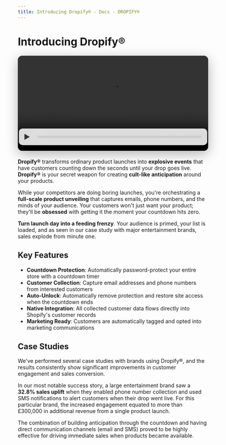 ```yaml
---
title: Introducing Dropify® - Docs - DROPIFY®
---
```


# Introducing Dropify®

<div class="docs-video-wrapper">
  <div class="docs-video-container">
    <video class="docs-video" preload="metadata">
      <source src="https://dropify.naughtydukassets.com/Dropify-Promo-Video-v3.mp4" type="video/mp4">
      Your browser does not support the video tag.
    </video>
    <div class="docs-custom-controls">
      <button class="docs-play-pause-btn" aria-label="Play video"></button>
      <div class="docs-progress-bar-container">
        <div class="docs-progress-bar-fill"></div>
      </div>
    </div>
  </div>
</div>

<style>
.docs-video-wrapper {
  margin: 20px 0;
  display: flex;
  justify-content: center;
}

.docs-video-container {
  position: relative;
  width: 100%;
  max-width: 800px;
  border-radius: 12px;
  overflow: hidden;
  background: #000;
  box-shadow: 0 8px 32px rgba(0, 0, 0, 0.3);
}

.docs-video {
  width: 100%;
  height: auto;
  display: block;
  cursor: pointer;
}

.docs-video-container:hover .docs-custom-controls {
  opacity: 1;
}

.docs-custom-controls {
  position: absolute;
  bottom: 15px;
  left: 50%;
  transform: translateX(-50%);
  width: calc(100% - 30px);
  max-width: 760px;
  display: flex;
  align-items: center;
  gap: 15px;
  padding: 10px 15px 10px 10px;
  border-radius: 10px;
  background: rgba(232, 232, 232, 0.95);
  backdrop-filter: blur(10px);
  transition: opacity 0.4s ease;
  opacity: 1;
  z-index: 10;
}

.docs-video-container.inactive .docs-custom-controls {
  opacity: 0;
}

.docs-play-pause-btn {
  background: none;
  border: none;
  cursor: pointer;
  padding: 0;
  width: 24px;
  height: 24px;
  position: relative;
  outline: none;
  flex-shrink: 0;
}

.docs-play-pause-btn::before {
  content: "";
  position: absolute;
  top: 50%;
  left: 50%;
  transform: translate(-50%, -50%);
  width: 0;
  height: 0;
  border-top: 8px solid transparent;
  border-bottom: 8px solid transparent;
  border-left: 14px solid #333333;
  transition: all 0.2s ease;
}

.docs-play-pause-btn.playing::before {
  border-style: double;
  border-width: 0 0 0 14px;
  border-color: #333333;
  height: 16px;
  width: 10px;
  border-left-style: solid;
  border-right-style: solid;
  border-left-width: 4px;
  border-right-width: 4px;
  transform: translate(-50%, -50%);
}

.docs-progress-bar-container {
  flex-grow: 1;
  height: 6px;
  background: #cdcdcd;
  border-radius: 3px;
  cursor: pointer;
}

.docs-progress-bar-fill {
  width: 0;
  height: 100%;
  border-radius: 3px;
  background: #333333;
  transition: width 0.1s ease;
}

@media (max-width: 768px) {
  .docs-custom-controls {
    opacity: 1;
  }
  
  .docs-video-container {
    border-radius: 8px;
  }
}
</style>

<script>
if (typeof window !== 'undefined') {
  function initVideoControls() {
    const videoContainer = document.querySelector('.docs-video-container');
    if (!videoContainer) {
      setTimeout(initVideoControls, 100);
      return;
    }
    
    const video = videoContainer.querySelector('.docs-video');
    const playPauseBtn = videoContainer.querySelector('.docs-play-pause-btn');
    const progressBarContainer = videoContainer.querySelector('.docs-progress-bar-container');
    const progressBarFill = videoContainer.querySelector('.docs-progress-bar-fill');
    
    if (!video || !playPauseBtn || !progressBarContainer || !progressBarFill) {
      setTimeout(initVideoControls, 100);
      return;
    }
    
    let inactivityTimer;
    
    function hideControls() {
      if (!video.paused) {
        videoContainer.classList.add('inactive');
      }
    }
    
    function resetInactivityTimer() {
      videoContainer.classList.remove('inactive');
      clearTimeout(inactivityTimer);
      inactivityTimer = setTimeout(hideControls, 3000);
    }
    
    videoContainer.addEventListener('mousemove', resetInactivityTimer);
    videoContainer.addEventListener('touchstart', resetInactivityTimer);
    
    function togglePlayPause() {
      if (video.paused) {
        video.play().then(() => {
          playPauseBtn.classList.add('playing');
          playPauseBtn.setAttribute('aria-label', 'Pause video');
          resetInactivityTimer();
        }).catch(e => console.error('Play failed:', e));
      } else {
        video.pause();
        playPauseBtn.classList.remove('playing');
        playPauseBtn.setAttribute('aria-label', 'Play video');
        clearTimeout(inactivityTimer);
      }
    }
    
    playPauseBtn.addEventListener('click', (e) => {
      e.preventDefault();
      e.stopPropagation();
      togglePlayPause();
    });
    
    video.addEventListener('click', function(e) {
      e.stopPropagation();
      if (e.target === video) togglePlayPause();
    });
    
    video.addEventListener('timeupdate', function() {
      if (video.duration) {
        const progress = (video.currentTime / video.duration) * 100;
        progressBarFill.style.width = progress + '%';
      }
    });
    
    progressBarContainer.addEventListener('click', function(e) {
      e.preventDefault();
      e.stopPropagation();
      const rect = progressBarContainer.getBoundingClientRect();
      const clickX = e.clientX - rect.left;
      const width = rect.width;
      if (video.duration) {
        const newTime = (clickX / width) * video.duration;
        video.currentTime = newTime;
      }
    });
    
    video.addEventListener('ended', function() {
      playPauseBtn.classList.remove('playing');
      playPauseBtn.setAttribute('aria-label', 'Play video');
      videoContainer.classList.remove('inactive');
      clearTimeout(inactivityTimer);
    });
    
    // Keyboard controls
    document.addEventListener('keydown', function(e) {
      if (document.activeElement && document.activeElement.closest('.docs-video-container')) {
        if (e.key === ' ') {
          e.preventDefault();
          togglePlayPause();
        }
      }
    });
  }
  
  // Initialize when DOM is ready
  if (document.readyState === 'loading') {
    document.addEventListener('DOMContentLoaded', initVideoControls);
  } else {
    initVideoControls();
  }
}
</script>

**Dropify®** transforms ordinary product launches into **explosive events** that have customers counting down the seconds until your drop goes live. **Dropify®** is your secret weapon for creating **cult-like anticipation** around your products.

While your competitors are doing boring launches, you're orchestrating a **full-scale product unveiling** that captures emails, phone numbers, and the minds of your audience. Your customers won't just want your product; they'll be **obsessed** with getting it the moment your countdown hits zero.

**Turn launch day into a feeding frenzy**. Your audience is primed, your list is loaded, and as seen in our case study with major entertainment brands, sales explode from minute one.

## Key Features

- **Countdown Protection**: Automatically password-protect your entire store with a countdown timer
- **Customer Collection**: Capture email addresses and phone numbers from interested customers
- **Auto-Unlock**: Automatically remove protection and restore site access when the countdown ends
- **Native Integration**: All collected customer data flows directly into Shopify's customer records
- **Marketing Ready**: Customers are automatically tagged and opted into marketing communications

## Case Studies

We've performed several case studies with brands using Dropify®, and the results consistently show significant improvements in customer engagement and sales conversion.

In our most notable success story, a large entertainment brand saw a **32.8% sales uplift** when they enabled phone number collection and used SMS notifications to alert customers when their drop went live. For this particular brand, the increased engagement equated to more than £300,000 in additional revenue from a single product launch.

The combination of building anticipation through the countdown and having direct communication channels (email and SMS) proved to be highly effective for driving immediate sales when products became available.
